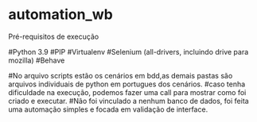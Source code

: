 # automation_wb

Pré-requisitos de execução

#Python 3.9
#PIP
#Virtualenv
#Selenium (all-drivers, incluindo drive para mozilla)
#Behave 


#No arquivo scripts estão os cenários em bdd,as demais pastas são arquivos individuais de python em portugues dos cenários. 
#caso tenha dificuldade na execução, podemos fazer uma call para mostrar como foi criado e executar.
#Não foi vinculado a nenhum banco de dados, foi feita uma automação simples e focada em validação de interface.
